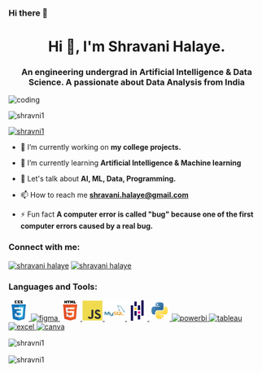 ### Hi there 👋

<h1 align="center">Hi 👋, I'm Shravani Halaye.</h1>
<h3 align="center">An engineering undergrad in Artificial Intelligence & Data Science. A passionate about Data Analysis from India</h3>
<img align ="centre" alt="coding" width="400" src="https://www.thewebfactory.us/images/service/Content_Writing%20Services.png">
  

<p align="left"> <img src="https://komarev.com/ghpvc/?username=shravni1&label=Profile%20views&color=0e75b6&style=flat" alt="shravni1" /> </p>

<p align="left"> <a href="https://github.com/ryo-ma/github-profile-trophy"><img src="https://github-profile-trophy.vercel.app/?username=shravni1" alt="shravni1" /></a> </p>

- 🔭 I’m currently working on **my college projects.**

- 🌱 I’m currently learning **Artificial Intelligence & Machine learning**

- 💬 Let's talk about **AI, ML, Data, Programming.**

- 📫 How to reach me **shravani.halaye@gmail.com**

- ⚡ Fun fact **A computer error is called "bug" because one of the first computer errors caused by a real bug.**

<h3 align="left">Connect with me:</h3>
<p align="left">
<a href="https://linkedin.com/in/shravani halaye" target="blank"><img align="center" src="https://raw.githubusercontent.com/rahuldkjain/github-profile-readme-generator/master/src/images/icons/Social/linked-in-alt.svg" alt="shravani halaye" height="30" width="40" /></a>
<a href="https://kaggle.com/shravani halaye" target="blank">
<img align="center" src="https://raw.githubusercontent.com/rahuldkjain/github-profile-readme-generator/master/src/images/icons/Social/kaggle.svg" alt="shravani halaye" height="30" width="40" /></a>
</p>

<h3 align="left">Languages and Tools:</h3>
<p align="left">
  <!-- CSS -->
  <a href="https://www.w3schools.com/css/" target="_blank" rel="noreferrer">
    <img src="https://raw.githubusercontent.com/devicons/devicon/master/icons/css3/css3-original-wordmark.svg" alt="css3" width="40" height="40"/>
  </a>

  <!-- Figma -->
  <a href="https://www.figma.com/" target="_blank" rel="noreferrer">
    <img src="https://www.vectorlogo.zone/logos/figma/figma-icon.svg" alt="figma" width="40" height="40"/>
  </a>

  <!-- HTML -->
  <a href="https://www.w3.org/html/" target="_blank" rel="noreferrer">
    <img src="https://raw.githubusercontent.com/devicons/devicon/master/icons/html5/html5-original-wordmark.svg" alt="html5" width="40" height="40"/>
  </a>

  <!-- JavaScript -->
  <a href="https://developer.mozilla.org/en-US/docs/Web/JavaScript" target="_blank" rel="noreferrer">
    <img src="https://raw.githubusercontent.com/devicons/devicon/master/icons/javascript/javascript-original.svg" alt="javascript" width="40" height="40"/>
  </a>

  <!-- MySQL -->
  <a href="https://www.mysql.com/" target="_blank" rel="noreferrer">
    <img src="https://raw.githubusercontent.com/devicons/devicon/master/icons/mysql/mysql-original-wordmark.svg" alt="mysql" width="40" height="40"/>
  </a>

  <!-- Pandas -->
  <a href="https://pandas.pydata.org/" target="_blank" rel="noreferrer">
    <img src="https://raw.githubusercontent.com/devicons/devicon/2ae2a900d2f041da66e950e4d48052658d850630/icons/pandas/pandas-original.svg" alt="pandas" width="40" height="40"/>
  </a>

  <!-- Python -->
  <a href="https://www.python.org" target="_blank" rel="noreferrer">
    <img src="https://raw.githubusercontent.com/devicons/devicon/master/icons/python/python-original.svg" alt="python" width="40" height="40"/>
  </a>

  <!-- Power BI -->
  <a href="https://powerbi.microsoft.com/" target="_blank" rel="noreferrer">
    <img src="https://upload.wikimedia.org/wikipedia/commons/c/cf/New_Power_BI_Logo.svg" alt="powerbi" width="40" height="40"/>
  </a>

  <!-- Tableau -->
  <a href="https://www.tableau.com/" target="_blank" rel="noreferrer">
    <img src="https://upload.wikimedia.org/wikipedia/commons/4/4b/Tableau_Logo.png" alt="tableau" width="40" height="40"/>
  </a>

  <!-- Excel -->
  <a href="https://www.microsoft.com/en-in/microsoft-365/excel" target="_blank" rel="noreferrer">
    <img src="https://cdn.jsdelivr.net/gh/devicons/devicon/icons/excel/excel-original.svg" alt="excel" width="40" height="40"/>
  </a>

  <!-- Canva -->
  <a href="https://www.canva.com/" target="_blank" rel="noreferrer">
    <img src="https://upload.wikimedia.org/wikipedia/commons/0/08/Canva_icon_2021.svg" alt="canva" width="40" height="40"/>
  </a>
</p>


<p><img align="center" src="https://github-readme-stats.vercel.app/api/top-langs?username=shravni1&show_icons=true&locale=en&layout=compact" alt="shravni1" /></p>

<p><img align="center" src="https://github-readme-streak-stats.herokuapp.com/?user=shravni1&" alt="shravni1" /></p>
